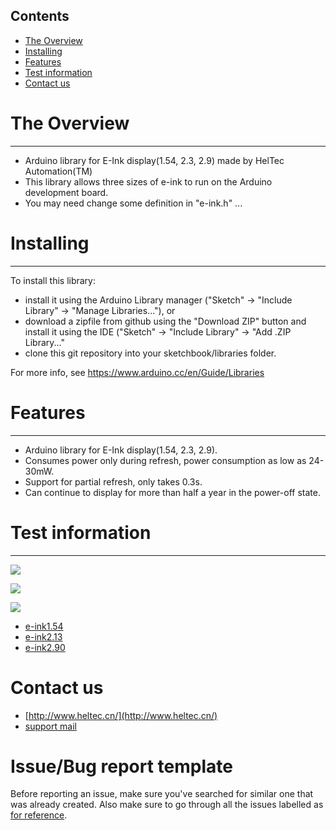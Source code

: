 ## Contents
- [The Overview](#the-overview)
- [Installing](#installing)
- [Features](#features)
- [Test information](#test-information)
- [Contact us](#contact-us)
# The Overview
--------
- Arduino library for E-Ink display(1.54, 2.3, 2.9) made by HelTec Automation(TM)
- This library allows three sizes of e-ink to run on the Arduino development board.
- You may need change some definition in "e-ink.h" ...
# Installing
----------
To install this library:
- install it using the Arduino Library manager ("Sketch" -> "Include Library" -> "Manage Libraries..."), or
- download a zipfile from github using the "Download ZIP" button and install it using the IDE ("Sketch" -> "Include Library" -> "Add .ZIP Library..."
- clone this git repository into your sketchbook/libraries folder.

For more info, see https://www.arduino.cc/en/Guide/Libraries
# Features
----------
- Arduino library for E-Ink display(1.54, 2.3, 2.9).
- Consumes power only during refresh, power consumption as low as 24-30mW.
- Support for partial refresh, only takes 0.3s.
- Can continue to display for more than half a year in the power-off state.
# Test information
---------
![](https://github.com/HelTecAutomation/e-ink/blob/master/1.54.jpg)

![](https://github.com/HelTecAutomation/e-ink/blob/master/2.15.jpg)

![](https://github.com/HelTecAutomation/e-ink/blob/master/2.90.jpg)
- [e-ink1.54](https://item.taobao.com/item.htm?spm=a1z10.1-c.w14879002-17163498038.8.42ce1d6fDt0Gzk&id=559282775007)
- [e-ink2.13](https://item.taobao.com/item.htm?spm=2013.1.20141001.1.e10141e6UV7eAD&id=559224018532&scm=1007.12144.95220.42296_0&pvid=27ced8e2-6b47-4b4a-a173-0d7e7e992eb3&utparam=%7B%22x_hestia_source%22%3A%2242296%22%2C%22x_object_type%22%3A%22item%22%2C%22x_mt%22%3A0%2C%22x_src%22%3A%2242296%22%2C%22x_pos%22%3A1%2C%22x_pvid%22%3A%2227ced8e2-6b47-4b4a-a173-0d7e7e992eb3%22%2C%22x_object_id%22%3A559224018532%7D)
- [e-ink2.90](https://item.taobao.com/item.htm?spm=2013.1.20141001.2.e10141e6UV7eAD&id=559840859882&scm=1007.12144.95220.42296_0&pvid=27ced8e2-6b47-4b4a-a173-0d7e7e992eb3&utparam=%7B%22x_hestia_source%22%3A%2242296%22%2C%22x_object_type%22%3A%22item%22%2C%22x_mt%22%3A0%2C%22x_src%22%3A%2242296%22%2C%22x_pos%22%3A2%2C%22x_pvid%22%3A%2227ced8e2-6b47-4b4a-a173-0d7e7e992eb3%22%2C%22x_object_id%22%3A559840859882%7D)
# Contact us
- [http://www.heltec.cn/](http://www.heltec.cn/)
- [support mail](mailto:support@heltec.cn)
# Issue/Bug report template
Before reporting an issue, make sure you've searched for similar one that was already created. Also make sure to go through all the issues labelled as [for reference](https://github.com/HelTecAutomation/e-ink/issues).     
